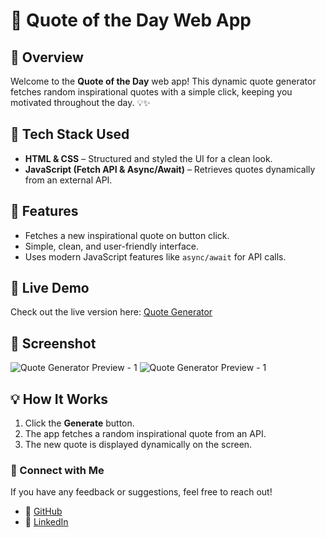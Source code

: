 # 🚀 Quote of the Day Web App

## 🌟 Overview
Welcome to the **Quote of the Day** web app! This dynamic quote generator fetches random inspirational quotes with a simple click, keeping you motivated throughout the day. 💡✨

## 🔧 Tech Stack Used
- **HTML & CSS** – Structured and styled the UI for a clean look.
- **JavaScript (Fetch API & Async/Await)** – Retrieves quotes dynamically from an external API.

## 🎯 Features
- Fetches a new inspirational quote on button click.
- Simple, clean, and user-friendly interface.
- Uses modern JavaScript features like `async/await` for API calls.

## 🚀 Live Demo
Check out the live version here: [Quote Generator](https://koonakavya11.github.io/quote-generator/)

## 📸 Screenshot
![Quote Generator Preview - 1](https://github.com/user-attachments/assets/df18dd98-e549-497a-9274-a530c4992b91)
![Quote Generator Preview - 1](https://github.com/user-attachments/assets/f6c2b20b-45c0-4af4-9756-1c34a6c1fa25)


## 💡 How It Works
1. Click the **Generate** button.
2. The app fetches a random inspirational quote from an API.
3. The new quote is displayed dynamically on the screen.

### 💬 Connect with Me
If you have any feedback or suggestions, feel free to reach out!
- 🔗 [GitHub](https://github.com/koonakavya11)
- 💼 [LinkedIn](https://www.linkedin.com/in/kavya-koona/)


